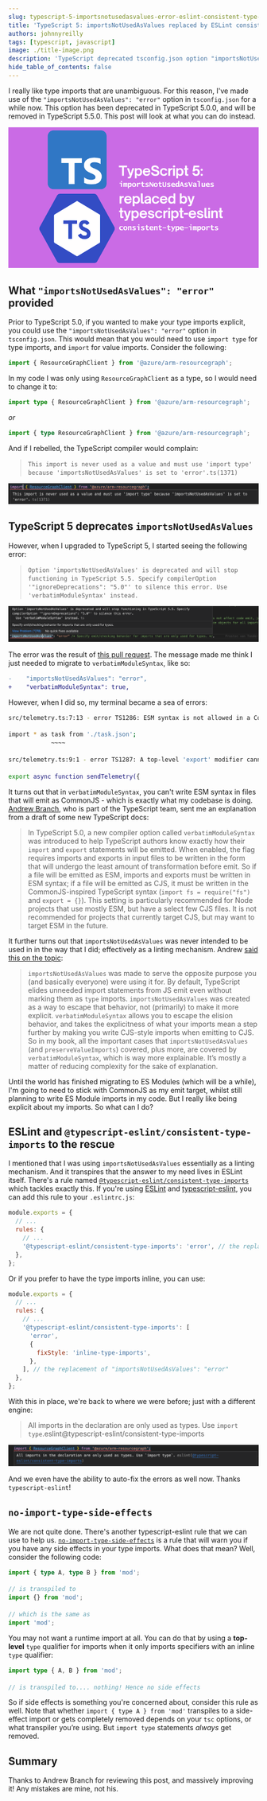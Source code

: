 ```yaml
---
slug: typescript-5-importsnotusedasvalues-error-eslint-consistent-type-imports
title: 'TypeScript 5: importsNotUsedAsValues replaced by ESLint consistent-type-imports'
authors: johnnyreilly
tags: [typescript, javascript]
image: ./title-image.png
description: 'TypeScript deprecated tsconfig.json option "importsNotUsedAsValues": "error" in 5. You can make type imports explicit with CommonJS if you use ESLint consistent-type-imports.'
hide_table_of_contents: false
---
```


I really like type imports that are unambiguous. For this reason, I've made use of the `"importsNotUsedAsValues": "error"` option in `tsconfig.json` for a while now. This option has been deprecated in TypeScript 5.0.0, and will be removed in TypeScript 5.5.0. This post will look at what you can do instead.

![title image reading "TypeScript 5: `importsNotUsedAsValues` replaced by ESLint `consistent-type-imports`" with the ESLint and TypeScript logo](title-image.png)

<!--truncate-->

## What `"importsNotUsedAsValues": "error"` provided

Prior to TypeScript 5.0, if you wanted to make your type imports explicit, you could use the `"importsNotUsedAsValues": "error"` option in `tsconfig.json`. This would mean that you would need to use `import type` for type imports, and `import` for value imports. Consider the following:

```ts
import { ResourceGraphClient } from '@azure/arm-resourcegraph';
```

In my code I was only using `ResourceGraphClient` as a type, so I would need to change it to:

```ts
import type { ResourceGraphClient } from '@azure/arm-resourcegraph';
```

_or_

```ts
import { type ResourceGraphClient } from '@azure/arm-resourcegraph';
```

And if I rebelled, the TypeScript compiler would complain:

> `This import is never used as a value and must use 'import type' because 'importsNotUsedAsValues' is set to 'error'.ts(1371)`

![screenshot of VS Code displaying the error message](screenshot-importsnotusedasvalues-error.png)

## TypeScript 5 deprecates `importsNotUsedAsValues`

However, when I upgraded to TypeScript 5, I started seeing the following error:

> `Option 'importsNotUsedAsValues' is deprecated and will stop functioning in TypeScript 5.5. Specify compilerOption '"ignoreDeprecations": "5.0"' to silence this error. Use 'verbatimModuleSyntax' instead.`

![screenshot of VS Code displaying the error message](screenshot-importsnotusedasvalues-deprecated.png)

The error was the result of [this pull request](https://github.com/microsoft/TypeScript/pull/52203). The message made me think I just needed to migrate to `verbatimModuleSyntax`, like so:

```diff title="tsconfig.json"
-    "importsNotUsedAsValues": "error",
+    "verbatimModuleSyntax": true,
```

However, when I did so, my terminal became a sea of errors:

```bash
src/telemetry.ts:7:13 - error TS1286: ESM syntax is not allowed in a CommonJS module when 'verbatimModuleSyntax' is enabled.

import * as task from './task.json';
            ~~~~

src/telemetry.ts:9:1 - error TS1287: A top-level 'export' modifier cannot be used on value declarations in a CommonJS module when 'verbatimModuleSyntax' is enabled.

export async function sendTelemetry({
```

It turns out that in `verbatimModuleSyntax`, you can't write ESM syntax in files that will emit as CommonJS - which is exactly what my codebase is doing. [Andrew Branch](https://github.com/andrewbranch), who is part of the TypeScript team, sent me an explanation from a draft of some new TypeScript docs:

> In TypeScript 5.0, a new compiler option called `verbatimModuleSyntax` was introduced to help TypeScript authors know exactly how their `import` and `export` statements will be emitted. When enabled, the flag requires imports and exports in input files to be written in the form that will undergo the least amount of transformation before emit. So if a file will be emitted as ESM, imports and exports must be written in ESM syntax; if a file will be emitted as CJS, it must be written in the CommonJS-inspired TypeScript syntax (`import fs = require("fs")` and `export = {}`). This setting is particularly recommended for Node projects that use mostly ESM, but have a select few CJS files. It is not recommended for projects that currently target CJS, but may want to target ESM in the future.

It further turns out that `importsNotUsedAsValues` was never intended to be used in in the way that I did; effectively as a linting mechanism. Andrew [said this on the topic](https://github.com/microsoft/TypeScript/pull/52203#issuecomment-1476574601):

> `importsNotUsedAsValues` was made to serve the opposite purpose you (and basically everyone) were using it for. By default, TypeScript elides unneeded import statements from JS emit even without marking them as `type` imports. `importsNotUsedAsValues` was created as a way to escape that behavior, not (primarily) to make it more explicit. `verbatimModuleSyntax` allows you to escape the elision behavior, and takes the explicitness of what your imports mean a step further by making you write CJS-style imports when emitting to CJS. So in my book, all the important cases that `importsNotUsedAsValues` (and `preserveValueImports`) covered, plus more, are covered by `verbatimModuleSyntax`, which is way more explainable. It’s mostly a matter of reducing complexity for the sake of explanation.

Until the world has finished migrating to ES Modules (which will be a while), I'm going to need to stick with CommonJS as my emit target, whilst still planning to write ES Module imports in my code. But I really like being explicit about my imports. So what can I do?

## ESLint and `@typescript-eslint/consistent-type-imports` to the rescue

I mentioned that I was using `importsNotUsedAsValues` essentially as a linting mechanism. And it transpires that the answer to my need lives in ESLint itself. There's a rule named [`@typescript-eslint/consistent-type-imports`](https://typescript-eslint.io/rules/consistent-type-imports/) which tackles exactly this. If you're using [ESLint](https://eslint.org/) and [typescript-eslint](https://typescript-eslint.io/), you can add this rule to your `.eslintrc.js`:

```js title="eslintrc.js"
module.exports = {
  // ...
  rules: {
    // ...
    '@typescript-eslint/consistent-type-imports': 'error', // the replacement of "importsNotUsedAsValues": "error"
  },
};
```

Or if you prefer to have the type imports inline, you can use:

```js title="eslintrc.js"
module.exports = {
  // ...
  rules: {
    // ...
    '@typescript-eslint/consistent-type-imports': [
      'error',
      {
        fixStyle: 'inline-type-imports',
      },
    ], // the replacement of "importsNotUsedAsValues": "error"
  },
};
```

With this in place, we're back to where we were before; just with a different engine:

> All imports in the declaration are only used as types. Use `import type`.eslint@typescript-eslint/consistent-type-imports

![screenshot of VS Code displaying the error message](screenshot-consistent-type-imports-error.png)

And we even have the ability to auto-fix the errors as well now. Thanks `typescript-eslint`!

## `no-import-type-side-effects`

We are not quite done. There's another typescript-eslint rule that we can use to help us. [`no-import-type-side-effects`](https://typescript-eslint.io/rules/no-import-type-side-effects/) is a rule that will warn you if you have any side effects in your type imports. What does that mean? Well, consider the following code:

```ts
import { type A, type B } from 'mod';

// is transpiled to
import {} from 'mod';

// which is the same as
import 'mod';
```

You may not want a runtime import at all. You can do that by using a **top-level** `type` qualifier for imports when it only imports specifiers with an inline `type` qualifier:

```ts
import type { A, B } from 'mod';

// is transpiled to.... nothing! Hence no side effects
```

So if side effects is something you're concerned about, consider this rule as well. Note that whether `import { type A } from 'mod'` transpiles to a side-effect import or gets completely removed depends on your `tsc` options, or what transpiler you’re using. But `import type` statements _always_ get removed.

## Summary

Thanks to Andrew Branch for reviewing this post, and massively improving it! Any mistakes are mine, not his.
